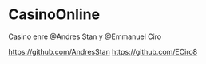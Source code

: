 # CasinoOnline
Casino enre @Andres Stan y @Emmanuel Ciro

  https://github.com/AndresStan
  https://github.com/ECiro8
